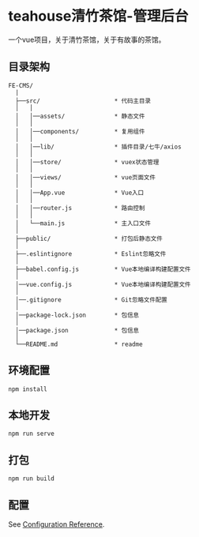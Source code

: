 # teahouse清竹茶馆-管理后台

一个vue项目，关于清竹茶馆，关于有故事的茶馆。

## 目录架构

```
FE-CMS/
  |
  ├──src/                     * 代码主目录
  │   │
  │   │──assets/              * 静态文件
  │   │ 
  │   │──components/          * 复用组件
  │   │  
  │   │──lib/                 * 插件目录/七牛/axios
  │   │ 
  │   │──store/               * vuex状态管理
  │   │ 
  │   │──views/               * vue页面文件
  │   │ 
  │   │──App.vue              * Vue入口
  │   │ 
  │   │──router.js            * 路由控制
  │   │ 
  │   └──main.js              * 主入口文件
  │
  ├──public/                  * 打包后静态文件
  │
  ├──.eslintignore            * Eslint忽略文件
  │
  ├──babel.config.js          * Vue本地编译构建配置文件
  │
  │──vue.config.js            * Vue本地编译构建配置文件
  │
  │──.gitignore               * Git忽略文件配置
  │
  │──package-lock.json        * 包信息
  │
  │──package.json             * 包信息
  │
  └──README.md                * readme

```
## 环境配置
```
npm install
```

## 本地开发
```
npm run serve
```

## 打包
```
npm run build
```

## 配置
See [Configuration Reference](https://cli.vuejs.org/config/).
